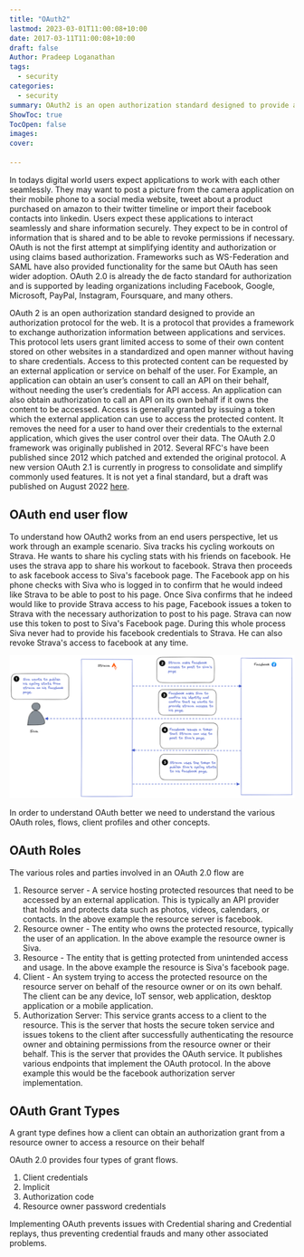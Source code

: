 ```yaml
---
title: "OAuth2"
lastmod: 2023-03-01T11:00:08+10:00
date: 2017-03-11T11:00:08+10:00
draft: false
Author: Pradeep Loganathan
tags: 
  - security
categories: 
  - security
summary: OAuth2 is an open authorization standard designed to provide an authentication and authorization protocol for the web.OAuth 2 was created with the intention of providing a way to grant limited access to protected content hosted by third-party services in a standardized and open manner.
ShowToc: true
TocOpen: false
images:
cover:
 
---
```

In todays digital world users expect applications to work with each other seamlessly. They may want to post a picture from the camera application on their mobile phone to a social media website, tweet about a product purchased on amazon to their twitter timeline or import their facebook contacts into linkedin. Users expect these applications to interact seamlessly and share information securely. They expect to be in control of information that is shared and to be able to revoke permissions if necessary. OAuth is not the first attempt at simplifying identity and authorization or using claims based authorization. Frameworks such as WS-Federation and SAML have also provided functionality for the same but OAuth has seen wider adoption. OAuth 2.0 is already the de facto standard for authorization and is supported by leading organizations including Facebook, Google, Microsoft, PayPal, Instagram, Foursquare, and many others.

OAuth 2 is an open authorization standard designed to provide an authorization protocol for the web. It is a protocol that provides a framework to exchange authorization information between applications and services. This protocol lets users grant limited access to some of their own content stored on other websites in a standardized and open manner without having to share credentials. Access to this protected content can be requested by an external application or service on behalf of the user. For Example, an application can obtain an user’s consent to call an API on their behalf, without needing the user’s credentials for API access. An application can also obtain authorization to call an API on its own behalf if it owns the content to be accessed. Access is generally granted by issuing a token which the external application can use to access the protected content. It removes the need for a user to hand over their credentials to the external application, which gives the user control over their data. The OAuth 2.0 framework was originally published in 2012. Several RFC's have been published since 2012 which patched and extended the original protocol. A new version OAuth 2.1 is currently in progress to consolidate and simplify commonly used features. It is not yet a final standard, but a draft was published on August 2022 [here](https://datatracker.ietf.org/doc/html/draft-ietf-oauth-v2-1-07).

## OAuth end user flow

To understand how OAuth2 works from an end users perspective, let us work through an example scenario. Siva tracks his cycling workouts on Strava. He wants to share his cycling stats with his friends on facebook. He uses the strava app to share his workout to facebook. Strava then proceeds to ask facebook access to Siva's facebook page. The Facebook app on his phone checks with Siva who is logged in to confirm that he would indeed like Strava to be able to post to his page. Once Siva confirms that he indeed would like to provide Strava access to his page, Facebook issues a token to Strava with the necessary authorization to post to his page. Strava can now use this token to post to Siva's Facebook page. During this whole process Siva never had to provide his facebook credentials to Strava. He can also revoke Strava's access to facebook at any time.

![Pradeep oAuth2](images/OAuth-end-user-flow.png)

<!-- From a user's point of view, the OAuth2 flow is as follows:

- The user selects the provider with whom they wish to sign into the client app.
- The user is redirected to the provider's website (with a URL that includes the client app ID) where they are asked to give permission to the client app.
- The user signs in from the OAuth2 service provider and accepts the permissions requested by the third-party application.
- The user is redirected to the client app with a request code.
- In the background, the client app sends the grant code to the provider, who sends back an authentication token.
- The client app uses the access token to make authorized requests to the provider, such as to get user information or wall posts.

 A simple analogy for OAuth2 is using a valet parking service. If you use a valet parking service you the resource owner ( in this case the car being the resource ) need to give a token ( the car keys ) to a client ( in this case the driver ) authorizing him to drive your car , ideally to park it on your behalf. -->

In order to understand OAuth better we need to understand the various OAuth roles, flows, client profiles and other concepts.

## OAuth Roles

The various roles and parties involved in an OAuth 2.0 flow are

1. Resource server - A service hosting protected resources that need to be accessed by an external application. This is typically an API provider that holds and protects data such as photos, videos, calendars, or contacts. In the above example the resource server is facebook.
2. Resource owner - The entity who owns the protected resource, typically the user of an application. In the above example the resource owner is Siva.
3. Resource - The entity that is getting protected from unintended access and usage. In the above example the resource is Siva's facebook page.
4. Client - An system trying to access the protected resource on the resource server on behalf of the resource owner or on its own behalf. The client can be any device, IoT sensor, web application, desktop application or a mobile application.
5. Authorization Server: This service grants access to a client to the resource. This is the server that hosts the secure token service and issues tokens to the client after successfully authenticating the resource owner and obtaining permissions from the resource owner or their behalf. This is the server that provides the OAuth service. It publishes various endpoints that implement the OAuth protocol. In the above example this would be the facebook authorization server implementation.

<!-- A basic oAuth flow between these actors is as below -->

<!-- ![Pradeep oAuth2](images/Pradeep-oAuth2.jpg) -->

## OAuth Grant Types

A grant type defines how a client can obtain an authorization grant from a resource owner to access a resource on their behalf

OAuth 2.0 provides four types of grant flows.

1. Client credentials
2. Implicit
3. Authorization code
4. Resource owner password credentials

Implementing OAuth prevents issues with Credential sharing and Credential replays, thus preventing credential frauds and many other associated problems.